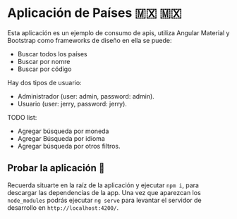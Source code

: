 # Aplicación de Países 🇲🇽 🇲🇽

Esta aplicación es un ejemplo de consumo de apis, utiliza Angular Material
y Bootstrap como frameworks de diseño en ella se puede:
* Buscar todos los países
* Buscar por nomre
* Buscar por código

Hay dos tipos de usuario:
* Administrador (user: admin, password: admin).
* Usuario (user: jerry, password: jerry).

TODO list:
* Agregar búsqueda por moneda
* Agregar Búsqueda por idioma
* Agregar búsqueda por otros filtros.

## Probar la aplicación 🚀

Recuerda situarte en la raíz de la aplicación y ejecutar `npm i`, para descargar
las dependencias de la app. Una vez que aparezcan los `node_modules` podrás ejecutar `ng serve` para levantar el servidor de desarrollo en `http://localhost:4200/`.

